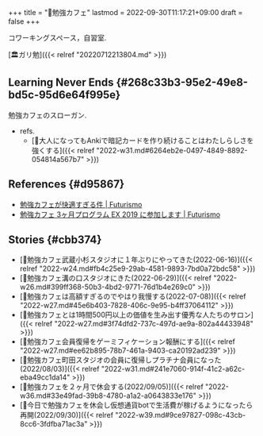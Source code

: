 +++
title = "🔖勉強カフェ"
lastmod = 2022-09-30T11:17:21+09:00
draft = false
+++

コワーキングスペース，自習室.

[🏛ガリ勉]({{< relref "20220712213804.md" >}})


## Learning Never Ends {#268c33b3-95e2-49e8-bd5c-95d6e64f995e}

勉強カフェのスローガン.

-   refs.
    -   [💭大人になってもAnkiで暗記カードを作り続けることはわたしらしさを強くする]({{< relref "2022-w31.md#6264eb2e-0497-4849-8892-054814a567b7" >}})


## References {#d95867}

-   [勉強カフェが快適すぎる件 | Futurismo](https://futurismo.biz/archives/5943/)
-   [勉強カフェ 3ヶ月プログラム EX 2019 に参加します | Futurismo](https://futurismo.biz/benkyocafe-3pro-2019/)


## Stories {#cbb374}

-   [💭勉強カフェ武蔵小杉スタジオに１年ぶりにやってきた(2022-06-16)]({{< relref "2022-w24.md#fb4c25e9-29ab-4581-9893-7bd0a72bdc58" >}})
-   [💭勉強カフェ溝の口スタジオにきた(2022-06-29)]({{< relref "2022-w26.md#399ff368-50b3-4bd2-9771-76d1b4e269c0" >}})
-   [💭勉強カフェは高額すぎるのでやはり我慢する(2022-07-08)]({{< relref "2022-w27.md#45e6b403-7828-406c-9e95-b4ff37064112" >}})
-   [💭勉強カフェとは1時間500円以上の価値を生み出す優秀な人たちのサロン]({{< relref "2022-w27.md#3f74dfd2-737c-497d-ae9a-802a44433948" >}})
-   [💭勉強カフェ会員復帰をゲーミフィケーション報酬にする]({{< relref "2022-w27.md#ee62b895-78b7-461a-9403-ca20192ad239" >}})
-   [💭勉強カフェ町田スタジオの会員に復帰しプラチナ会員になった(2022/08/03)]({{< relref "2022-w31.md#241e7060-914f-41c2-a62c-eba49cc1da14" >}})
-   [💭勉強カフェを２ヶ月で休会する(2022/09/05)]({{< relref "2022-w36.md#33e49fad-39b8-4780-a1a2-a0643833e176" >}})
-   [💭今日で勉強カフェを休会し仮想通貨botで生活費が稼げるようになったら再開(2022/09/30)]({{< relref "2022-w39.md#9ce97827-098c-43cb-8cc6-3fdfba71ac3a" >}})
